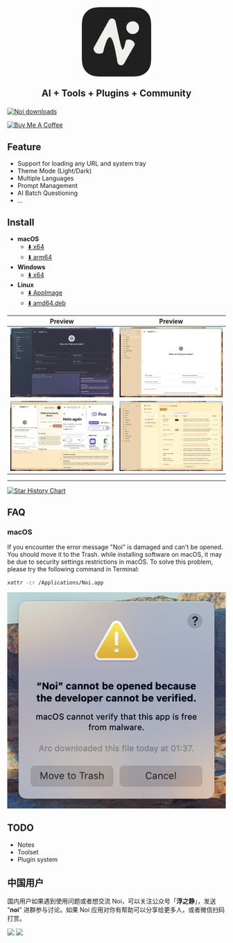 <h2 align="center">
  <img width="160" src="./website/static/readme/noi.png" />
  <p>AI + Tools + Plugins + Community</p>
</h2>

[![Noi downloads](https://img.shields.io/github/downloads/lencx/Noi/total.svg?style=flat-square)](https://github.com/lencx/Noi/releases)

<a href="https://www.buymeacoffee.com/lencx" target="_blank"><img src="https://cdn.buymeacoffee.com/buttons/v2/default-blue.png" alt="Buy Me A Coffee" style="height: 40px !important;width: 145px !important;" ></a>

## Feature

- Support for loading any URL and system tray
- Theme Mode (Light/Dark)
- Multiple Languages
- Prompt Management
- AI Batch Questioning
- ...

## Install

- **macOS**
  - [⬇️ x64](https://github.com/lencx/Noi/releases/download/v0.2.1/Noi_macos_0.2.1.dmg)
  - [⬇️ arm64](https://github.com/lencx/Noi/releases/download/v0.2.1/Noi_macos_0.2.1-arm64.dmg)
- **Windows**
  - [⬇️ x64](https://github.com/lencx/Noi/releases/download/v0.2.1/Noi-win32-x64-0.2.1-setup.exe)
- **Linux**
  - [⬇️ AppImage](https://github.com/lencx/Noi/releases/download/v0.2.1/Noi_linux_0.2.1.AppImage)
  - [⬇️ amd64.deb](https://github.com/lencx/Noi/releases/download/v0.2.1/noi_linux_amd64_0.2.1.deb)

|Preview|Preview|
|---|---|
|![theme-dark](./website/static/readme/noi-theme-dark.png)|![theme-light](./website/static/readme/noi-theme-light.png)|
|![batch-ask](./website/static/readme/noi-batch-ask.png)|![settings-prompts](./website/static/readme/noi-settings-prompts.png)|

---

[![Star History Chart](https://api.star-history.com/svg?repos=lencx/Noi&type=Timeline)](https://star-history.com/#lencx/Noi&Timeline)

## FAQ

### macOS

If you encounter the error message "Noi" is damaged and can't be opened. You should move it to the Trash. while installing software on macOS, it may be due to security settings restrictions in macOS. To solve this problem, please try the following command in Terminal:

```bash
xattr -cr /Applications/Noi.app
```

![mac-install-error](./website/static/readme/mac-install-error.png)

## TODO

- Notes
- Toolset
- Plugin system

## 中国用户

国内用户如果遇到使用问题或者想交流 Noi，可以关注公众号「**浮之静**」，发送 “**noi**” 进群参与讨论。如果 Noi 应用对你有帮助可以分享给更多人，或者微信扫码打赏。

<img height="240" src="https://user-images.githubusercontent.com/16164244/207228025-117b5f77-c5d2-48c2-a070-774b7a1596f2.png"> <img height="240" src="https://user-images.githubusercontent.com/16164244/207228300-ea5c4688-c916-4c55-a8c3-7f862888f351.png">
